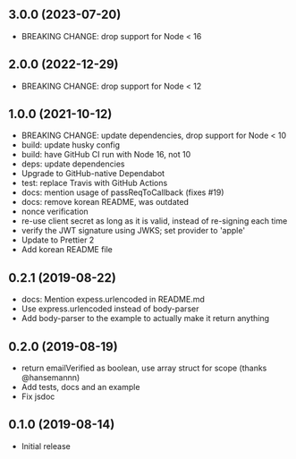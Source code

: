 ## 3.0.0 (2023-07-20)

  - BREAKING CHANGE: drop support for Node < 16

## 2.0.0 (2022-12-29)

  - BREAKING CHANGE: drop support for Node < 12

## 1.0.0 (2021-10-12)

  - BREAKING CHANGE: update dependencies, drop support for Node < 10
  - build: update husky config
  - build: have GitHub CI run with Node 16, not 10
  - deps: update dependencies
  - Upgrade to GitHub-native Dependabot
  - test: replace Travis with GitHub Actions
  - docs: mention usage of passReqToCallback (fixes #19)
  - docs: remove korean README, was outdated
  - nonce verification
  - re-use client secret as long as it is valid, instead of re-signing each time
  - verify the JWT signature using JWKS; set provider to 'apple'
  - Update to Prettier 2
  - Add korean README file

## 0.2.1 (2019-08-22)

- docs: Mention expess.urlencoded in README.md
- Use express.urlencoded instead of body-parser
- Add body-parser to the example to actually make it return anything

## 0.2.0 (2019-08-19)

  - return emailVerified as boolean, use array struct for scope (thanks @hansemannn)
  - Add tests, docs and an example
  - Fix jsdoc

## 0.1.0 (2019-08-14)

  - Initial release
